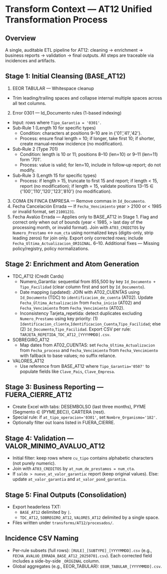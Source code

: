 # Transform Context — AT12 Unified Transformation Process

## Overview
A single, auditable ETL pipeline for AT12: cleaning → enrichment → business reports → validation → final outputs. All steps are traceable via incidences and artifacts.

## Stage 1: Initial Cleansing (BASE_AT12)
1. EEOR TABULAR — Whitespace cleanup
- Trim leading/trailing spaces and collapse internal multiple spaces across all text columns.
2. Error 0301 — Id_Documento rules (1-based indexing)
- Input: rows where `Tipo_Garantia = '0301'`.
- Sub‑Rule 1 (Length 10 for specific types)
  - Condition: characters at positions 9–10 are in {'01','41','42'}.
  - Process: ensure final length = 10; if longer, take first 10; if shorter, create manual‑review incidence (no modification).
- Sub‑Rule 2 (Type 701)
  - Condition: length is 10 or 11; positions 8–10 (len=10) or 9–11 (len=11) form '701'.
  - Process: value is valid; for len=10, include in follow‑up report; do not modify.
- Sub‑Rule 3 (Length 15 for specific types)
  - Process: if length > 15, truncate to first 15 and report; if length < 15, report (no modification); if length = 15, validate positions 13–15 ∈ {'100','110','120','123','810'} (no modification).
3. COMA EN FINCA EMPRESA — Remove commas in `Id_Documento`.
4. Fecha Cancelación Errada — If `Fecha_Vencimiento` year > 2100 or < 1985 or invalid format, set `21001231`.
5. Fecha Avalúo Errada — Applies only to BASE_AT12 in Stage 1. Flag and correct only when out of bounds (year < 1985, > last day of the processing month, or invalid format). Join with `AT03_CREDITOS` by `Numero_Prestamo` ↔ `num_cta` using normalized keys (digits-only, strip leading zeros) for join only. Export only corrected rows; include `Fecha_Ultima_Actualizacion_ORIGINAL`.
6–10. Additional fixes — Missing policy/registry, policy normalizations.

## Stage 2: Enrichment and Atom Generation
- TDC_AT12 (Credit Cards)
  - Numero_Garantia: sequential from 855,500 by key `Id_Documento + Tipo_Facilidad` (clear column first and sort by `Id_Documento`).
  - Date mapping (updated): JOIN with AT02_CUENTAS using `Id_Documento` (TDC) to `identificacion_de_cuenta` (AT02). Update `Fecha_Última_Actualización` from `Fecha_inicio` (AT02) and `Fecha_Vencimiento` from `Fecha_Vencimiento` (AT02).
  - Inconsistency Tarjeta_repetida: detect duplicates excluding `Numero_Prestamo` using key priority: (1) `Identificacion_cliente`,`Identificacion_Cuenta`,`Tipo_Facilidad`; else (2) `Id_Documento`,`Tipo_Facilidad`. Export CSV per rule: `TARJETA_REPETIDA_TDC_AT12_[YYYYMMDD].csv`.
- SOBREGIRO_AT12
  - Map dates from AT02_CUENTAS: set `Fecha_Ultima_Actualizacion` from `Fecha_proceso` and `Fecha_Vencimiento` from `Fecha_Vencimiento` with fallback to base values; no suffix reliance.
- VALORES_AT12
  - Use reference from BASE_AT12 where `Tipo_Garantia='0507'` to populate fields like `Clave_Pais`, `Clave_Empresa`.

## Stage 3: Business Reporting — FUERA_CIERRE_AT12
- Create Excel with tabs: DESEMBOLSO (last three months), PYME (Segmento ∈ {PYME,BEC}), CARTERA (rest).
- Special rule: if `at_tipo_operacion='0301'`, set `Nombre_Organismo='182'`.
- Optionally filter out loans listed in FUERA_CIERRE.

## Stage 4: Validation — VALOR_MINIMO_AVALUO_AT12
- Initial filter: keep rows where `cu_tipo` contains alphabetic characters (not purely numeric).
- Join with `AT03_CREDITOS` by `at_num_de_prestamos = num_cta`.
- If `saldo > nuevo_at_valor_garantia`: report (keep original values). Else: update `at_valor_garantia` and `at_valor_pond_garantia`.

## Stage 5: Final Outputs (Consolidation)
- Export headerless TXT:
  - `BASE_AT12` delimited by `|`.
  - `TDC_AT12`, `SOBREGIRO_AT12`, `VALORES_AT12` delimited by a single space.
- Files written under `transforms/AT12/procesados/`.

## Incidence CSV Naming
- Per-rule subsets (full rows): `[RULE]_[SUBTYPE]_[YYYYMMDD].csv` (e.g., `FECHA_AVALUO_ERRADA_BASE_AT12_20250701.csv`). Each corrected field includes a side-by-side `_ORIGINAL` column.
- Global aggregates (e.g., EEOR_TABULAR): `EEOR_TABULAR_[YYYYMMDD].csv`.
